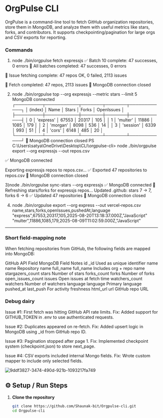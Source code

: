 # OrgPulse CLI

OrgPulse is a command-line tool to fetch GitHub organization repositories, store them in MongoDB, and analyze them with useful metrics like stars, forks, and contributors. It supports checkpointing/pagination for large orgs and CSV exports for reporting.

### Commands
1)  node ./bin/orgpulse fetch expressjs
 ✅ Batch 10 complete: 47 successes, 0 errors
🎉 All batches completed: 47 successes, 0 errors

🎉 Issue fetching complete: 47 repos OK, 0 failed, 2113 issues

🎉 Fetch completed: 47 repos, 2113 issues
🔌 MongoDB connection closed

2) node ./bin/orgpulse top --org expressjs --metric stars --limit 5
    MongoDB connected
┌─────────┬───────────┬───────┬───────┬────────────┐
│ (index) │ Name      │ Stars │ Forks │ OpenIssues │
├─────────┼───────────┼───────┼───────┼────────────┤
│ 0       │ 'express' │ 67553 │ 20317 │ 105        │
│ 1       │ 'multer'  │ 11886 │ 1085  │ 179        │
│ 2       │ 'morgan'  │ 8098  │ 536   │ 14         │
│ 3       │ 'session' │ 6339  │ 993   │ 51         │
│ 4       │ 'cors'    │ 6148  │ 485   │ 20         │
└─────────┴───────────┴───────┴───────┴────────────┘
🔌 MongoDB connection closed
PS C:\Users\satya\OneDrive\Desktop\CLI\orgpulse-cli> node ./bin/orgpulse export --org expressjs --out repos.csv
>>
✅ MongoDB connected

Exporting expressjs repos to repos.csv...
✅ Exported 47 repositories to repos.csv
🔌 MongoDB connection closed

3)node ./bin/orgpulse sync-stars --org expressjs
✅ MongoDB connected
🔄 Refreshing stars/forks for expressjs repos...
Updated .github: stars 7 → 7, forks 6 → 6
✅ Updated 47 repositories
🔌 MongoDB connection closed

4) node ./bin/orgpulse export --org express --out vercel-repos.csv
name,stars,forks,openIssues,pushedAt,language
"express",67553,20317,105,2025-08-20T13:18:37.000Z,"JavaScript"
"multer",11886,1085,179,2025-08-09T11:02:59.000Z,"JavaScript"
---

### Short field-mapping note 
When fetching repositories from GitHub, the following fields are mapped into MongoDB:

GitHub API Field	MongoDB Field	Notes
id	_id	Used as unique identifier
name	name	Repository name
full_name	full_name	Includes org + repo name
stargazers_count	stars	Number of stars
forks_count	forks	Number of forks
open_issues_count	issues	Open issues at fetch time
watchers_count	watchers	Number of watchers
language	language	Primary language
pushed_at	last_push	For activity freshness
html_url	url	GitHub repo URL

### Debug dairy

Issue #1: First fetch was hitting GitHub API rate limits.
Fix: Added support for GITHUB_TOKEN in .env to use authenticated requests.

Issue #2: Duplicates appeared on re-fetch.
Fix: Added upsert logic in MongoDB using _id from GitHub repo ID.

Issue #3: Pagination stopped after page 1.
Fix: Implemented checkpoint system (checkpoint.json) to store next_page.

Issue #4: CSV exports included internal Mongo fields.
Fix: Wrote custom mapper to include only selected fields.

![9ddf3827-3474-490d-921b-1093217fa749](https://github.com/user-attachments/assets/04494a0c-b890-4eaa-854f-818c110bb0b3)


## ⚙️ Setup / Run Steps

1. **Clone the repository**
   ```bash
   git clone https://github.com/Shaunak-bit/Orgpulse-cli.git
   cd Orgpulse-cli
